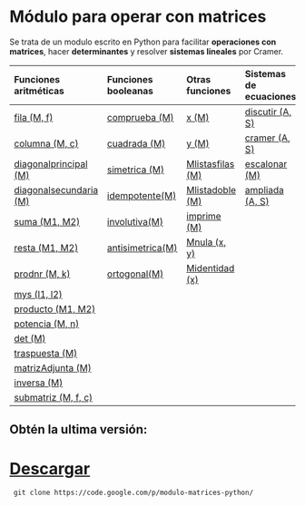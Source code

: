 # Módulo para operar con matrices #

Se trata de un modulo escrito en Python para facilitar **operaciones con matrices**, hacer **determinantes** y resolver **sistemas lineales** por Cramer.

| **Funciones aritméticas**                     | **Funciones booleanas**     | **Otras funciones**                    | **Sistemas de ecuaciones**   |
|:-----------------------------------------------|:----------------------------|:---------------------------------------|:-----------------------------|
| [fila (M, f)](fila.md)                          | [comprueba (M)](comprueba.md) | [x (M)](x.md)                            | [discutir (A, S)](discutir.md)      |
| [columna (M, c)](columna.md)                    | [cuadrada (M)](cuadrada.md)   | [y (M)](y.md)                            | [cramer (A, S) ](cramer.md)    |
| [diagonalprincipal (M)](diagonalprincipal.md)   | [simetrica (M)](simetrica.md) | [Mlistasfilas (M)](sintaxismatrices.md)  | [escalonar (M)](escalonar.md)  |
| [diagonalsecundaria (M)](diagonalsecundaria.md) |  [idempotente(M)](idempotente.md) | [Mlistadoble (M)](sintaxismatrices.md)   | [ampliada (A, S)](ampliada.md) |
| [suma (M1, M2)](suma.md)                        |  [involutiva(M)](involutiva.md) | [imprime (M)](imprime.md)                |             |
| [resta (M1, M2)](resta.md)                      |   [antisimetrica(M)](antisimetrica.md) | [Mnula (x, y)](Mnula.md)                 |
| [prodnr (M, k)](prodnr.md)                      |  [ortogonal(M)](ortogonal.md) | [Midentidad (x)](Midentidad.md)          |
| [mys (l1, l2)](mys.md)                          |
| [producto (M1, M2)](producto.md)                |
| [potencia (M, n)](potencia.md)                  |
| [det (M)](det.md)                               |
| [traspuesta (M)](traspuesta.md)                 |
| [matrizAdjunta (M)](matrizAdjunta.md)           |
| [inversa (M)](inversa.md)                       |
| [submatriz (M, f, c)](submatriz.md)             |

## Obtén la ultima versión: ##

# [Descargar](http://modulo-matrices-python.googlecode.com/git/matrices.py) #

```
 git clone https://code.google.com/p/modulo-matrices-python/ 
```
